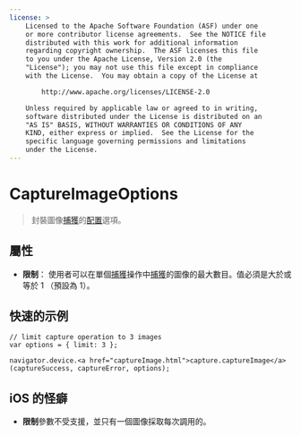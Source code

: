 ```yaml
---
license: >
    Licensed to the Apache Software Foundation (ASF) under one
    or more contributor license agreements.  See the NOTICE file
    distributed with this work for additional information
    regarding copyright ownership.  The ASF licenses this file
    to you under the Apache License, Version 2.0 (the
    "License"); you may not use this file except in compliance
    with the License.  You may obtain a copy of the License at

        http://www.apache.org/licenses/LICENSE-2.0

    Unless required by applicable law or agreed to in writing,
    software distributed under the License is distributed on an
    "AS IS" BASIS, WITHOUT WARRANTIES OR CONDITIONS OF ANY
    KIND, either express or implied.  See the License for the
    specific language governing permissions and limitations
    under the License.
---
```


# CaptureImageOptions

> 封裝圖像<a href="capture.html">捕獲</a>的<a href="ConfigurationData.html">配置</a>選項。

## 屬性

*   **限制**： 使用者可以在單個<a href="capture.html">捕獲</a>操作中<a href="capture.html">捕獲</a>的圖像的最大數目。值必須是大於或等於 1 （預設為 1）。

## 快速的示例

    // limit capture operation to 3 images
    var options = { limit: 3 };
    
    navigator.device.<a href="captureImage.html">capture.captureImage</a>(captureSuccess, captureError, options);
    

## iOS 的怪癖

*   **限制**參數不受支援，並只有一個圖像採取每次調用的。